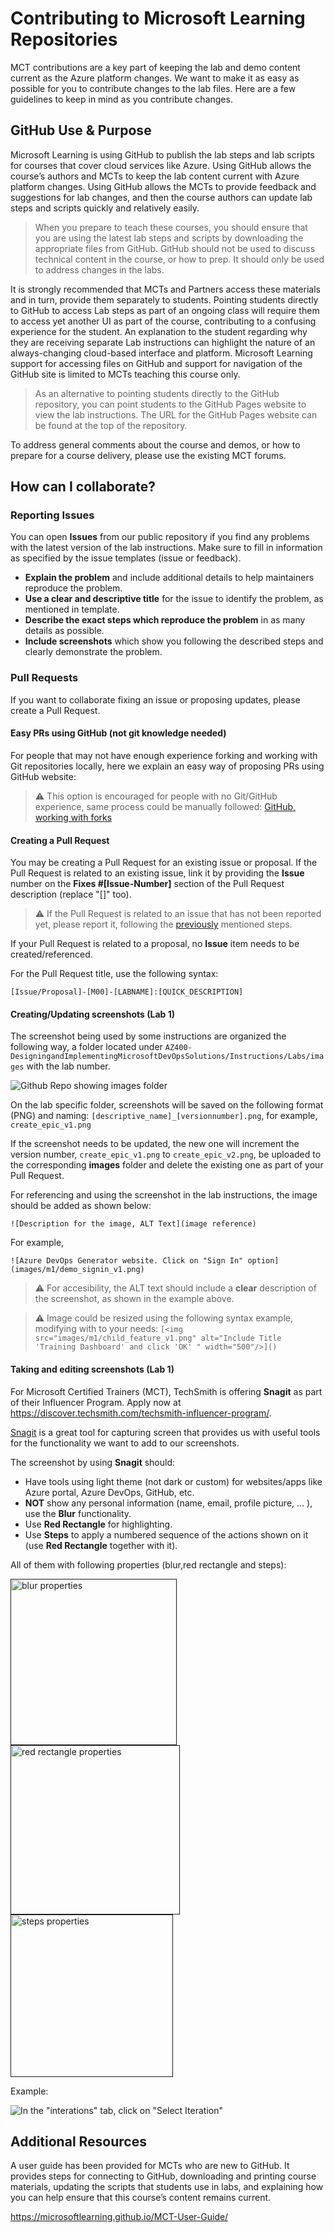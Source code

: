 # Contributing to Microsoft Learning Repositories

MCT contributions are a key part of keeping the lab and demo content current as the Azure platform changes. We want to make it as easy as possible for you to contribute changes to the lab files. Here are a few guidelines to keep in mind as you contribute changes.

## GitHub Use & Purpose

Microsoft Learning is using GitHub to publish the lab steps and lab scripts for courses that cover cloud services like Azure. Using GitHub allows the course’s authors and MCTs to keep the lab content current with Azure platform changes. Using GitHub allows the MCTs to provide feedback and suggestions for lab changes, and then the course authors can update lab steps and scripts quickly and relatively easily.

> When you prepare to teach these courses, you should ensure that you are using the latest lab steps and scripts by downloading the appropriate files from GitHub. GitHub should not be used to discuss technical content in the course, or how to prep. It should only be used to address changes in the labs.

It is strongly recommended that MCTs and Partners access these materials and in turn, provide them separately to students.  Pointing students directly to GitHub to access Lab steps as part of an ongoing class will require them to access yet another UI as part of the course, contributing to a confusing experience for the student. An explanation to the student regarding why they are receiving separate Lab instructions can highlight the nature of an always-changing cloud-based interface and platform. Microsoft Learning support for accessing files on GitHub and support for navigation of the GitHub site is limited to MCTs teaching this course only.

> As an alternative to pointing students directly to the GitHub repository, you can point students to the GitHub Pages website to view the lab instructions. The URL for the GitHub Pages website can be found at the top of the repository.

To address general comments about the course and demos, or how to prepare for a course delivery, please use the existing MCT forums.

## How can I collaborate?

### Reporting Issues

You can open **Issues** from our public repository if you find any problems with the latest version of the lab instructions. Make sure to fill in information as specified by the issue templates (issue or feedback).

- **Explain the problem** and include additional details to help maintainers reproduce the problem.
- **Use a clear and descriptive title** for the issue to identify the problem, as mentioned in template.
- **Describe the exact steps which reproduce the problem** in as many details as possible.
- **Include screenshots** which show you following the described steps and clearly demonstrate the problem.



### Pull Requests

If you want to collaborate fixing an issue or proposing updates, please create a Pull Request.

#### Easy PRs using GitHub (not git knowledge needed)
For people that may not have enough experience forking and working with Git repositories locally, here we explain an easy way of proposing PRs using GitHub website:



> ⚠️ This option is encouraged for people with no Git/GitHub experience, same process could be manually followed: [GitHub, working with forks](https://docs.github.com/en/github/collaborating-with-pull-requests/working-with-forks)

#### Creating a Pull Request

You may be creating a Pull Request for an existing issue or proposal. If the Pull Request is related to an existing issue, link it by providing the **Issue** number on the **Fixes #[Issue-Number]** section of the Pull Request description (replace "[]" too). 

> ⚠️ If the Pull Request is related to an issue that has not been reported yet, please report it, following the [previously](https://github.com/unaihuete-org/GitHub_Playground/blob/main/.github/CONTRIBUTING.md#reporting-issues) mentioned steps. 

If your Pull Request is related to a proposal, no **Issue** item needs to be created/referenced.

For the Pull Request title, use the following syntax:

`[Issue/Proposal]-[M00]-[LABNAME]:[QUICK_DESCRIPTION]`

#### Creating/Updating screenshots (Lab 1)

The screenshot being used by some instructions are organized the following way, a folder located under `AZ400-DesigningandImplementingMicrosoftDevOpsSolutions/Instructions/Labs/images` with the lab number. 

![Github Repo showing images folder](images/image_folder_location.png)

On the lab specific folder, screenshots will be saved on the following format (PNG) and naming:
`[descriptive_name]_[versionnumber].png`, for example, `create_epic_v1.png`

If the screenshot needs to be updated, the new one will increment the version number, `create_epic_v1.png` to `create_epic_v2.png`, be uploaded to the corresponding **images** folder and delete the existing one as part of your Pull Request.

For referencing and using the screenshot in the lab instructions, the image should be added as shown below:

`![Description for the image, ALT Text](image reference)`

For example,

`![Azure DevOps Generator website. Click on "Sign In" option](images/m1/demo_signin_v1.png)`

> ⚠️ For accesibility, the ALT text should include a **clear** description of the screenshot, as shown in the example above.

> ⚠️ Image could be resized using the following syntax example, modifying with to your needs: 
`[<img src="images/m1/child_feature_v1.png" alt="Include Title 'Training Dashboard' and click 'OK' " width="500"/>]()`

#### Taking and editing screenshots (Lab 1)

For Microsoft Certified Trainers (MCT), TechSmith is offering **Snagit** as part of their Influencer Program. Apply now at https://discover.techsmith.com/techsmith-influencer-program/.

[Snagit](https://www.techsmith.com/screen-capture.html) is a great tool for capturing screen that provides us with useful tools for the functionality we want to add to our screenshots.

The screenshot by using **Snagit** should:
- Have tools using light theme (not dark or custom) for websites/apps like Azure portal, Azure DevOps, GitHub, etc.
- **NOT** show any personal information (name, email, profile picture, ... ), use the **Blur** functionality.
- Use **Red Rectangle** for highlighting.
- Use **Steps** to apply a numbered sequence of the actions shown on it (use **Red Rectangle** together with it).

All of them with following properties (blur,red rectangle and steps):

[<img src="images/blur.png" alt="blur properties " width="266"/>]() [<img src="images/red_rectangle.png" alt="red rectangle properties" width="271"/>]() [<img src="images/steps.png" alt="steps properties" width="260"/>]()

Example:

 ![In the "interations" tab, click on "Select Iteration"](images/select_iteration_v1.png)

## Additional Resources

A user guide has been provided for MCTs who are new to GitHub. It provides steps for connecting to GitHub, downloading and printing course materials, updating the scripts that students use in labs, and explaining how you can help ensure that this course’s content remains current.

<https://microsoftlearning.github.io/MCT-User-Guide/>
